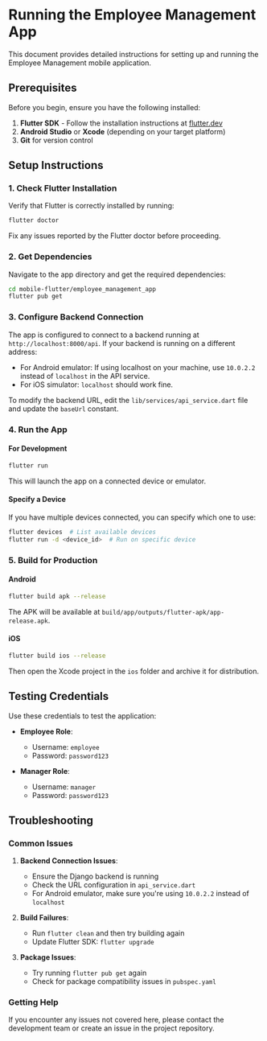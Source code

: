 # Running the Employee Management App

This document provides detailed instructions for setting up and running the Employee Management mobile application.

## Prerequisites

Before you begin, ensure you have the following installed:

1. **Flutter SDK** - Follow the installation instructions at [flutter.dev](https://flutter.dev/docs/get-started/install)
2. **Android Studio** or **Xcode** (depending on your target platform)
3. **Git** for version control

## Setup Instructions

### 1. Check Flutter Installation

Verify that Flutter is correctly installed by running:

```bash
flutter doctor
```

Fix any issues reported by the Flutter doctor before proceeding.

### 2. Get Dependencies

Navigate to the app directory and get the required dependencies:

```bash
cd mobile-flutter/employee_management_app
flutter pub get
```

### 3. Configure Backend Connection

The app is configured to connect to a backend running at `http://localhost:8000/api`. If your backend is running on a different address:

- For Android emulator: If using localhost on your machine, use `10.0.2.2` instead of `localhost` in the API service.
- For iOS simulator: `localhost` should work fine.

To modify the backend URL, edit the `lib/services/api_service.dart` file and update the `baseUrl` constant.

### 4. Run the App

#### For Development

```bash
flutter run
```

This will launch the app on a connected device or emulator.

#### Specify a Device

If you have multiple devices connected, you can specify which one to use:

```bash
flutter devices  # List available devices
flutter run -d <device_id>  # Run on specific device
```

### 5. Build for Production

#### Android

```bash
flutter build apk --release
```

The APK will be available at `build/app/outputs/flutter-apk/app-release.apk`.

#### iOS

```bash
flutter build ios --release
```

Then open the Xcode project in the `ios` folder and archive it for distribution.

## Testing Credentials

Use these credentials to test the application:

- **Employee Role**:
  - Username: `employee`
  - Password: `password123`

- **Manager Role**:
  - Username: `manager`
  - Password: `password123`

## Troubleshooting

### Common Issues

1. **Backend Connection Issues**:
   - Ensure the Django backend is running
   - Check the URL configuration in `api_service.dart`
   - For Android emulator, make sure you're using `10.0.2.2` instead of `localhost`

2. **Build Failures**:
   - Run `flutter clean` and then try building again
   - Update Flutter SDK: `flutter upgrade`

3. **Package Issues**:
   - Try running `flutter pub get` again
   - Check for package compatibility issues in `pubspec.yaml`

### Getting Help

If you encounter any issues not covered here, please contact the development team or create an issue in the project repository.
